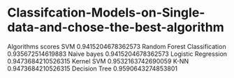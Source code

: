# Classifcation-Models-on-Single-data-and-chose-the-best-algorithm

Algorithms                         scores
SVM                                0.9415204678362573
Random Forest Classification       0.935672514619883
Naive bayes                        0.9415204678362573
Logistic Regression                0.9473684210526315
Kernel SVM                         0.9532163742690059
K-NN                               0.9473684210526315
Decision Tree                      0.9590643274853801
